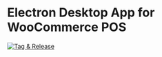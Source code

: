 # Electron Desktop App for WooCommerce POS

[![Tag & Release](https://github.com/wcpos/electron/actions/workflows/tag-and-release.yml/badge.svg)](https://github.com/wcpos/electron/releases)